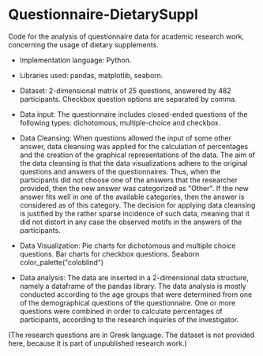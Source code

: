 # Questionnaire-DietarySuppl

Code for the analysis of questionnaire data for academic research work, concerning the usage of dietary supplements.

- Implementation language: Python.
- Libraries used: pandas, matplotlib, seaborn.
- Dataset: 2-dimensional matrix of 25 questions, answered by 482 participants. Checkbox question options are separated by comma.

- Data input:
The questionnaire includes closed-ended questions of the following types: dichotomous, multiple-choice and checkbox.

- Data Cleansing:
When questions allowed the input of some other answer, data cleansing was applied for the calculation of percentages and the creation of the graphical representations of the data. The aim of the data cleansing is that the data visualizations adhere to the original questions and answers of the questionnaires. Thus, when the participants did not choose one of the answers that the researcher provided, then the new answer was categorized as "Other". If the new answer fits well in one of the available categories, then the answer is considered as of this category.
The decision for applying data cleansing is justified by the rather sparse incidence of such data, meaning that it did not distort in any case the observed motifs in the answers of the participants.

- Data Visualization:
Pie charts for dichotomous and multiple choice questions.
Bar charts for checkbox questions.
Seaborn color_palette("coloblind")

- Data analysis:
The data are inserted in a 2-dimensional data structure, namely a dataframe of the pandas library.
The data analysis is mostly conducted according to the age groups that were determined from one of the demographical questions of the questionnaire.
One or more questions were combined in order to calculate percentages of participants, according to the research inquiries of the investigator.

(The research questions are in Greek language. The dataset is not provided here, because it is part of unpublished research work.)
